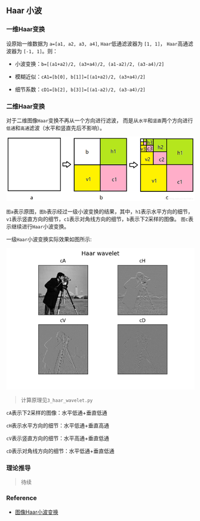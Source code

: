 ## Haar 小波

### 一维Haar变换

设原始一维数据为 `a=[a1, a2, a3, a4]`, `Haar`低通滤波器为 `[1, 1]`，
`Haar`高通滤波器为 `[-1, 1]`。则：

* 小波变换：`b=[(a1+a2)/2, (a3+a4)/2, (a1-a2)/2, (a3-a4)/2]`

* 模糊近似：`cA1=[b[0], b[1]]=[(a1+a2)/2, (a3+a4)/2]`

* 细节系数：`cD1=[b[2], b[3]]=[(a1-a2)/2, (a3-a4)/2]`


### 二维Haar变换

对于二维图像`Haar`变换不再从一个方向进行滤波，
而是从`水平`和`竖直`两个方向进行`低通`和`高通`滤波（水平和竖直先后不影响）。

![3_haar_wavelet_1](./3_haar_wavelet_11.png)

`图a`表示原图，`图b`表示经过一级小波变换的结果，其中，`h1`表示水平方向的细节，
`v1`表示竖直方向的细节，`c1`表示对角线方向的细节，`b`表示下2采样的图像。
`图c`表示继续进行`Haar`小波变换。

一级`Haar`小波变换实际效果如图所示:

![](./3_haar_wavelet.png)

> 计算原理见`3_haar_wavelet.py`

`cA`表示下2采样的图像：水平低通+垂直低通

`cH`表示水平方向的细节：水平低通+垂直高通

`cV`表示竖直方向的细节：水平高通+垂直低通

`cD`表示对角线方向的细节：水平低通+垂直低通


### 理论推导

> 待续


### Reference

* [图像Haar小波变换](https://blog.csdn.net/HanFeiKei/article/details/83584963)

